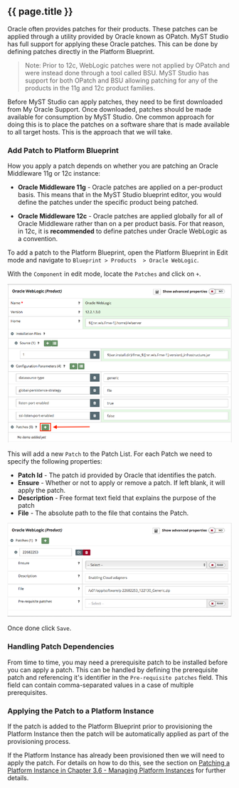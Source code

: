 ## {{ page.title }}

Oracle often provides patches for their products. These patches can be applied through a utility provided by Oracle known as OPatch. MyST Studio has full support for applying these Oracle patches. This can be done by defining patches directly in the Platform Blueprint.

> Note: Prior to 12c, WebLogic patches were not applied by OPatch and were instead done through a tool called BSU. MyST Studio has support for both OPatch and BSU allowing patching for any of the products in the 11g and 12c product families.

Before MyST Studio can apply patches, they need to be first downloaded from My Oracle Support. Once downloaded, patches should be made available for consumption by MyST Studio. One common approach for doing this is to place the patches on a software share that is made available to all target hosts. This is the approach that we will take.

### Add Patch to Platform Blueprint
How you apply a patch depends on whether you are patching an Oracle Middleware 11g or 12c instance:

* **Oracle Middleware 11g** - Oracle patches are applied on a per-product basis. This means that in the MyST Studio blueprint editor, you would define the patches under the specific product being patched.

* **Oracle Middleware 12c** - Oracle patches are applied globally for all of Oracle Middleware rather than on a per product basis. For that reason, in 12c, it is **recommended** to define patches under Oracle WebLogic as a convention.

To add a patch to the Platform Blueprint, open the Platform Blueprint in Edit mode and navigate to `Blueprint > Products  > Oracle WebLogic`.

With the `Component` in edit mode, locate the `Patches` and click on `+`.

![](img/patchAddItem.png)

This will add a new `Patch` to the Patch List. For each Patch we need to specify the following properties:

* **Patch Id** - The patch id provided by Oracle that identifies the patch.
* **Ensure** - Whether or not to apply or remove a patch. If left blank, it will apply the patch.
* **Description** - Free format text field that explains the purpose of the patch
* **File** - The absolute path to the file that contains the Patch.

![](img/patchAddPatch.png)

Once done click `Save`.

### Handling Patch Dependencies

From time to time, you may need a prerequisite patch to be installed before you can apply a patch. This can be handled by defining the prerequisite patch and referencing it's identifier in the `Pre-requisite patches` field. This field can contain comma-separated values in a case of multiple prerequisites.

### Applying the Patch to a Platform Instance
If the patch is added to the Platform Blueprint prior to provisioning the Platform Instance then the patch will be automatically applied as part of the provisioning process.

If the Platform Instance has already been provisioned then we will need to apply the patch. For details on how to do this, see the section on [Patching a Platform Instance
 in Chapter 3.6 - Managing Platform Instances](/platform/management/README.md) for further details.
